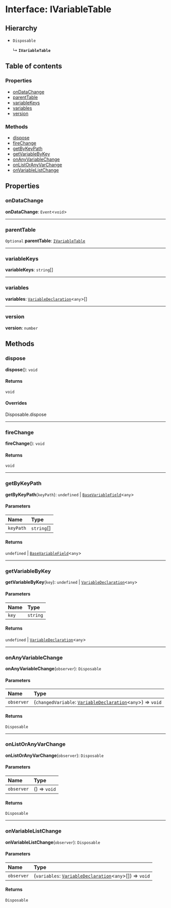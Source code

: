 # Interface: IVariableTable

## Hierarchy

* `Disposable`

  ↳ **`IVariableTable`**

## Table of contents

### Properties

* [onDataChange](/auto-docs/variable-core/interfaces/IVariableTable.md#ondatachange)
* [parentTable](/auto-docs/variable-core/interfaces/IVariableTable.md#parenttable)
* [variableKeys](/auto-docs/variable-core/interfaces/IVariableTable.md#variablekeys)
* [variables](/auto-docs/variable-core/interfaces/IVariableTable.md#variables)
* [version](/auto-docs/variable-core/interfaces/IVariableTable.md#version)

### Methods

* [dispose](/auto-docs/variable-core/interfaces/IVariableTable.md#dispose)
* [fireChange](/auto-docs/variable-core/interfaces/IVariableTable.md#firechange)
* [getByKeyPath](/auto-docs/variable-core/interfaces/IVariableTable.md#getbykeypath)
* [getVariableByKey](/auto-docs/variable-core/interfaces/IVariableTable.md#getvariablebykey)
* [onAnyVariableChange](/auto-docs/variable-core/interfaces/IVariableTable.md#onanyvariablechange)
* [onListOrAnyVarChange](/auto-docs/variable-core/interfaces/IVariableTable.md#onlistoranyvarchange)
* [onVariableListChange](/auto-docs/variable-core/interfaces/IVariableTable.md#onvariablelistchange)

## Properties

### onDataChange

**onDataChange**: `Event`<`void`>

***

### parentTable

`Optional` **parentTable**: [`IVariableTable`](/auto-docs/variable-core/interfaces/IVariableTable.md)

***

### variableKeys

**variableKeys**: `string`\[]

***

### variables

**variables**: [`VariableDeclaration`](/auto-docs/variable-core/classes/VariableDeclaration.md)<`any`>\[]

***

### version

**version**: `number`

## Methods

### dispose

**dispose**(): `void`

#### Returns

`void`

#### Overrides

Disposable.dispose

***

### fireChange

**fireChange**(): `void`

#### Returns

`void`

***

### getByKeyPath

**getByKeyPath**(`keyPath`): `undefined` | [`BaseVariableField`](/auto-docs/variable-core/classes/BaseVariableField.md)<`any`>

#### Parameters

| Name | Type |
| :------ | :------ |
| `keyPath` | `string`\[] |

#### Returns

`undefined` | [`BaseVariableField`](/auto-docs/variable-core/classes/BaseVariableField.md)<`any`>

***

### getVariableByKey

**getVariableByKey**(`key`): `undefined` | [`VariableDeclaration`](/auto-docs/variable-core/classes/VariableDeclaration.md)<`any`>

#### Parameters

| Name | Type |
| :------ | :------ |
| `key` | `string` |

#### Returns

`undefined` | [`VariableDeclaration`](/auto-docs/variable-core/classes/VariableDeclaration.md)<`any`>

***

### onAnyVariableChange

**onAnyVariableChange**(`observer`): `Disposable`

#### Parameters

| Name | Type |
| :------ | :------ |
| `observer` | (`changedVariable`: [`VariableDeclaration`](/auto-docs/variable-core/classes/VariableDeclaration.md)<`any`>) => `void` |

#### Returns

`Disposable`

***

### onListOrAnyVarChange

**onListOrAnyVarChange**(`observer`): `Disposable`

#### Parameters

| Name | Type |
| :------ | :------ |
| `observer` | () => `void` |

#### Returns

`Disposable`

***

### onVariableListChange

**onVariableListChange**(`observer`): `Disposable`

#### Parameters

| Name | Type |
| :------ | :------ |
| `observer` | (`variables`: [`VariableDeclaration`](/auto-docs/variable-core/classes/VariableDeclaration.md)<`any`>\[]) => `void` |

#### Returns

`Disposable`
